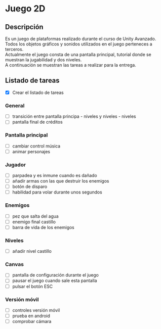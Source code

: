 # Juego 2D

## Descripción
Es un juego de plataformas realizado durante el curso de Unity Avanzado. Todos los objetos gráficos y sonidos utilizados en el juego perteneces a terceros.  
Actualmente el juego consta de una pantalla principal, tutorial donde se muestran la jugabilidad y dos niveles.  
A continuación se muestran las tareas a realizar para la entrega.

## Listado de tareas

- [x] Crear el listado de tareas

### General
- [ ] transición entre pantalla principa - niveles y niveles - niveles
- [ ] pantalla final de créditos

### Pantalla principal
- [ ] cambiar control música
- [ ] animar personajes

### Jugador
- [ ] parpadea y es inmune cuando es dañado
- [ ] añadir armas con las que destruir los enemigos
- [ ] botón de disparo
- [ ] habilidad para volar durante unos segundos

### Enemigos
- [ ] pez que salta del agua
- [ ] enemigo final castillo
- [ ] barra de vida de los enemigos

### Niveles
- [ ] añadir nivel castillo

### Canvas
- [ ] pantalla de configuración durante el juego
- [ ] pausar el juego cuando sale esta pantalla
- [ ] pulsar el botón ESC

### Versión móvil
- [ ] controles versión móvil
- [ ] prueba en android
- [ ] comprobar cámara